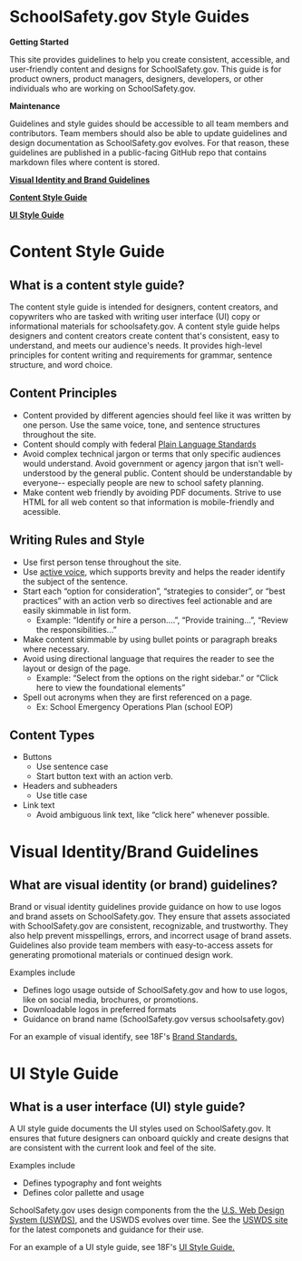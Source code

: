 # SchoolSafety.gov Style Guides

**Getting Started**

This site provides guidelines to help you create consistent, accessible, and user-friendly content and designs for SchoolSafety.gov. This guide is for product owners, product managers, designers, developers, or other individuals who are working on SchoolSafety.gov.

**Maintenance** 

Guidelines and style guides should be accessible to all team members and contributors. Team members should also be able to update guidelines and design documentation as SchoolSafety.gov evolves. For that reason, these guidelines are published in a public-facing GitHub repo that contains markdown files where content is stored. 

[__Visual Identity and Brand Guidelines__](visual-identity.md)

[__Content Style Guide__](content-style-guide.md)

[__UI Style Guide__](UI-style-guide.md)

# Content Style Guide

## What is a content style guide?

The content style guide is intended for designers, content creators, and copywriters who are tasked with writing user interface (UI) copy or informational materials for schoolsafety.gov. A content style guide helps designers and content creators create content that's consistent, easy to understand, and meets our audience's needs. It provides high-level principles for content writing and requirements for grammar, sentence structure, and word choice.

## Content Principles

- Content provided by different agencies should feel like it was written by one person. Use the same voice, tone, and sentence structures throughout the site. 
- Content should comply with federal [Plain Language Standards](https://www.plainlanguage.gov/)
- Avoid complex technical jargon or terms that only specific audiences would understand. Avoid government or agency jargon that isn't well-understood by the general public. Content should be understandable by everyone-- especially people are new to school safety planning. 
- Make content web friendly by avoiding PDF documents. Strive to use HTML for all web content so that information is mobile-friendly and acessible. 

## Writing Rules and Style 

- Use first person tense throughout the site.
- Use [active voice](https://content-guide.18f.gov/active-voice/), which supports brevity and helps the reader identify the subject of the sentence. 
- Start each “option for consideration”, “strategies to consider”, or “best practices” with an action verb so directives feel actionable and are easily skimmable in list form. 
  - Example: “Identify or hire a person….”, “Provide training…”, “Review the responsibilities…”
- Make content skimmable by using bullet points or paragraph breaks where necessary. 
- Avoid using directional language that requires the reader to see the layout or design of the page. 
  - Example: “Select from the options on the right sidebar.” or “Click here to view the foundational elements”
- Spell out acronyms when they are first referenced on a page. 
  - Ex: School Emergency Operations Plan (school EOP)

## Content Types

- Buttons
  - Use sentence case
  - Start button text with an action verb. 
- Headers and subheaders
  - Use title case
- Link text
  - Avoid ambiguous link text, like “click here” whenever possible. 

# Visual Identity/Brand Guidelines

## What are visual identity (or brand) guidelines?

Brand or visual identity guidelines provide guidance on how to use logos and brand assets on SchoolSafety.gov. They ensure that assets associated with SchoolSafety.gov are consistent, recognizable, and trustworthy. They also help prevent misspellings, errors, and incorrect usage of brand assets. Guidelines also provide team members with easy-to-access assets for generating promotional materials or continued design work. 

Examples include
- Defines logo usage outside of SchoolSafety.gov and how to use logos, like on social media, brochures, or promotions. 
- Downloadable logos in preferred formats
- Guidance on brand name (SchoolSafety.gov versus schoolsafety.gov)
 
 For an example of visual identify, see 18F's [Brand Standards.](https://brand.18f.gov)
 
# UI Style Guide 
 
## What is a user interface (UI) style guide?
 
A UI style guide documents the UI styles used on SchoolSafety.gov. It ensures that future designers can onboard quickly and create designs that are consistent with the current look and feel of the site. 

Examples include
- Defines typography and font weights
- Defines color pallette and usage
 
SchoolSafety.gov uses design components from the the [U.S. Web Design System (USWDS)](https://designsystem.digital.gov/), and the USWDS evolves over time. See the [USWDS site](https://designsystem.digital.gov/components/) for the latest componets and guidance for their use. 

For an example of a UI style guide, see 18F's [UI Style Guide.](https://18f.gsa.gov/styleguide/)



